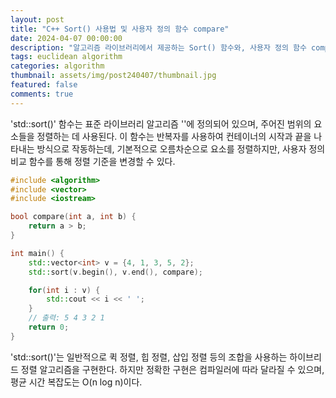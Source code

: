 ```yaml
---
layout: post
title: "C++ Sort() 사용법 및 사용자 정의 함수 compare"
date: 2024-04-07 00:00:00
description: "알고리즘 라이브러리에서 제공하는 Sort() 함수와, 사용자 정의 함수 compare 함수에 대해 알아보자"
tags: euclidean algorithm
categories: algorithm
thumbnail: assets/img/post240407/thumbnail.jpg
featured: false
comments: true
---
```


'std::sort()' 함수는 표준 라이브러리 알고리즘 '<algorithm>'에 정의되어 있으며, 주어진 범위의 요소들을 정렬하는 데 사용된다. 이 함수는 반복자를 사용하여 컨테이너의 시작과 끝을 나타내는 방식으로 작동하는데, 기본적으로 오름차순으로 요소를 정렬하지만, 사용자 정의 비교 함수를 통해 정렬 기준을 변경할 수 있다.

```c++
#include <algorithm>
#include <vector>
#include <iostream>

bool compare(int a, int b) {
    return a > b;
}

int main() {
    std::vector<int> v = {4, 1, 3, 5, 2};
    std::sort(v.begin(), v.end(), compare);

    for(int i : v) {
        std::cout << i << ' ';
    }
    // 출력: 5 4 3 2 1
    return 0;
}
```

'std::sort()'는 일반적으로 퀵 정렬, 힙 정렬, 삽입 정렬 등의 조합을 사용하는 하이브리드 정렬 알고리즘을 구현한다. 하지만 정확한 구현은 컴파일러에 따라 달라질 수 있으며, 평균 시간 복잡도는 O(n log n)이다.
